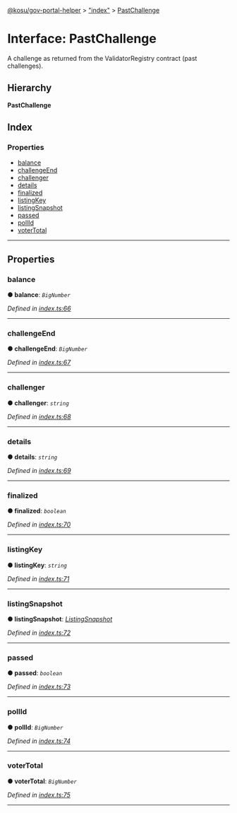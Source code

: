 [@kosu/gov-portal-helper](../README.md) > ["index"](../modules/_index_.md) > [PastChallenge](../interfaces/_index_.pastchallenge.md)

# Interface: PastChallenge

A challenge as returned from the ValidatorRegistry contract (past challenges).

## Hierarchy

**PastChallenge**

## Index

### Properties

* [balance](_index_.pastchallenge.md#balance)
* [challengeEnd](_index_.pastchallenge.md#challengeend)
* [challenger](_index_.pastchallenge.md#challenger)
* [details](_index_.pastchallenge.md#details)
* [finalized](_index_.pastchallenge.md#finalized)
* [listingKey](_index_.pastchallenge.md#listingkey)
* [listingSnapshot](_index_.pastchallenge.md#listingsnapshot)
* [passed](_index_.pastchallenge.md#passed)
* [pollId](_index_.pastchallenge.md#pollid)
* [voterTotal](_index_.pastchallenge.md#votertotal)

---

## Properties

<a id="balance"></a>

###  balance

**● balance**: *`BigNumber`*

*Defined in [index.ts:66](https://github.com/paradigmfoundation/kosu-monorepo/blob/f80822a/packages/gov-portal-helper/src/index.ts#L66)*

___
<a id="challengeend"></a>

###  challengeEnd

**● challengeEnd**: *`BigNumber`*

*Defined in [index.ts:67](https://github.com/paradigmfoundation/kosu-monorepo/blob/f80822a/packages/gov-portal-helper/src/index.ts#L67)*

___
<a id="challenger"></a>

###  challenger

**● challenger**: *`string`*

*Defined in [index.ts:68](https://github.com/paradigmfoundation/kosu-monorepo/blob/f80822a/packages/gov-portal-helper/src/index.ts#L68)*

___
<a id="details"></a>

###  details

**● details**: *`string`*

*Defined in [index.ts:69](https://github.com/paradigmfoundation/kosu-monorepo/blob/f80822a/packages/gov-portal-helper/src/index.ts#L69)*

___
<a id="finalized"></a>

###  finalized

**● finalized**: *`boolean`*

*Defined in [index.ts:70](https://github.com/paradigmfoundation/kosu-monorepo/blob/f80822a/packages/gov-portal-helper/src/index.ts#L70)*

___
<a id="listingkey"></a>

###  listingKey

**● listingKey**: *`string`*

*Defined in [index.ts:71](https://github.com/paradigmfoundation/kosu-monorepo/blob/f80822a/packages/gov-portal-helper/src/index.ts#L71)*

___
<a id="listingsnapshot"></a>

###  listingSnapshot

**● listingSnapshot**: *[ListingSnapshot](_index_.listingsnapshot.md)*

*Defined in [index.ts:72](https://github.com/paradigmfoundation/kosu-monorepo/blob/f80822a/packages/gov-portal-helper/src/index.ts#L72)*

___
<a id="passed"></a>

###  passed

**● passed**: *`boolean`*

*Defined in [index.ts:73](https://github.com/paradigmfoundation/kosu-monorepo/blob/f80822a/packages/gov-portal-helper/src/index.ts#L73)*

___
<a id="pollid"></a>

###  pollId

**● pollId**: *`BigNumber`*

*Defined in [index.ts:74](https://github.com/paradigmfoundation/kosu-monorepo/blob/f80822a/packages/gov-portal-helper/src/index.ts#L74)*

___
<a id="votertotal"></a>

###  voterTotal

**● voterTotal**: *`BigNumber`*

*Defined in [index.ts:75](https://github.com/paradigmfoundation/kosu-monorepo/blob/f80822a/packages/gov-portal-helper/src/index.ts#L75)*

___

